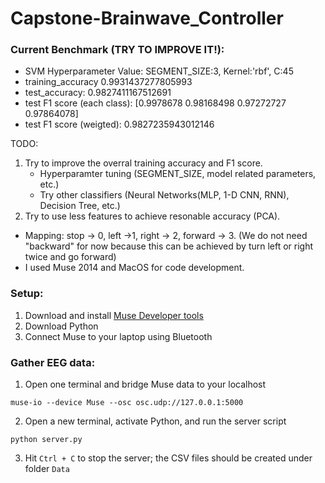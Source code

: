 # Capstone-Brainwave_Controller
### Current Benchmark (TRY TO IMPROVE IT!):
- SVM Hyperparameter Value: SEGMENT_SIZE:3, Kernel:'rbf', C:45
- training_accuracy 0.9931437277805993
- test_accuracy: 0.9827411167512691
- test F1 score (each class): [0.9978678  0.98168498 0.97272727 0.97864078]
- test F1 score (weigted): 0.9827235943012146

TODO:
1. Try to improve the overral training accuracy and F1 score.
     -  Hyperparamter tuning (SEGMENT_SIZE, model related parameters, etc.)
     -  Try other classifiers (Neural Networks(MLP, 1-D CNN, RNN), Decision Tree, etc.)
2. Try to use less features to achieve resonable accuracy (PCA).

- Mapping: stop -> 0, left ->1, right -> 2, forward -> 3. (We do not need "backward" for now because this can be achieved by turn left or right twice and go forward)
- I used Muse 2014 and MacOS for code development.

### Setup:
1. Download and install [Muse Developer tools](http://developer.choosemuse.com/tools/mac-tools/getting-started-for-mac)
2. Download Python
3. Connect Muse to your laptop using Bluetooth

### Gather EEG data:
1. Open one terminal and bridge Muse data to your localhost

```muse-io --device Muse --osc osc.udp://127.0.0.1:5000```

2. Open a new terminal, activate Python, and run the server script

```python server.py```

3. Hit ```Ctrl + C``` to stop the server; the CSV files should be created under folder ```Data```
